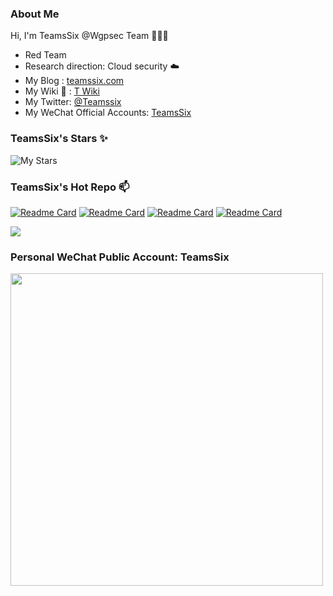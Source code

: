 ### About Me

Hi, I'm TeamsSix @Wgpsec Team 👋👋👋

* Red Team
* Research direction: Cloud security :cloud:
* My Blog : [teamssix.com](https://teamssix.com/)
* My Wiki :book: : [T Wiki](https://wiki.teamssix.com/)
* My Twitter: [@Teamssix](https://twitter.com/TeamsSix)
* My WeChat Official Accounts: [TeamsSix](https://cdn.jsdelivr.net/gh/teamssix/BlogImages/imgs/TeamsSix_Subscription_Logo2.png)



### TeamsSix's Stars ✨

![My Stars](https://github-readme-stats.vercel.app/api?username=teamssix&show_icons=true&locale=cn&include_all_commits=true&count_private=true&theme=tokyonight)

### TeamsSix's Hot Repo 📫

[![Readme Card](https://github-readme-stats.vercel.app/api/pin/?username=teamssix&repo=awesome-cloud-security&theme=tokyonight)](https://github.com/teamssix/awesome-cloud-security)
[![Readme Card](https://github-readme-stats.vercel.app/api/pin/?username=teamssix&repo=container-escape-check&theme=tokyonight)](https://github.com/teamssix/container-escape-check)
[![Readme Card](https://github-readme-stats.vercel.app/api/pin/?username=wgpsec&repo=CreateHiddenAccount&theme=tokyonight)](https://github.com/wgpsec/CreateHiddenAccount)
[![Readme Card](https://github-readme-stats.vercel.app/api/pin/?username=wgpsec&repo=tig&theme=tokyonight)](https://github.com/wgpsec/tig)

![](https://activity-graph.herokuapp.com/graph?username=teamssix&bg_color=black&color=23affc&line=23affc)
### Personal WeChat Public Account: TeamsSix

<img width="500" src="https://cdn.jsdelivr.net/gh/teamssix/BlogImages/imgs/202204152148071.png">
